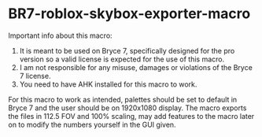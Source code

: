 # BR7-roblox-skybox-exporter-macro
Important info about this macro:
1. It is meant to be used on Bryce 7, specifically designed for the pro version so a valid license is expected for the use of this macro.
2. I am not responsible for any misuse, damages or violations of the Bryce 7 license.
3. You need to have AHK installed for this macro to work.

For this macro to work as intended, palettes should be set to default in Bryce 7 and the user should be on 1920x1080 display. 
The macro exports the files in 112.5 FOV and 100% scaling, may add features to the macro later on to modify the numbers yourself in the GUI given.
